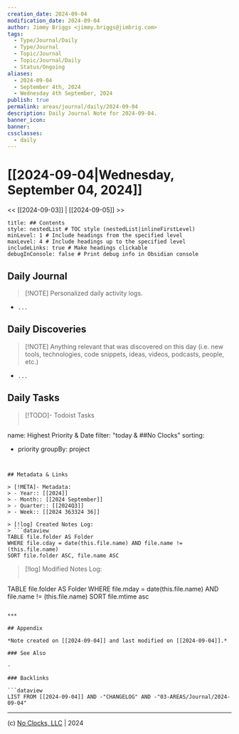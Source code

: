 ```yaml
---
creation_date: 2024-09-04
modification_date: 2024-09-04
author: Jimmy Briggs <jimmy.briggs@jimbrig.com>
tags:
  - Type/Journal/Daily
  - Type/Journal
  - Topic/Journal
  - Topic/Journal/Daily
  - Status/Ongoing
aliases:
  - 2024-09-04
  - September 4th, 2024
  - Wednesday 4th September, 2024
publish: true
permalink: areas/journal/daily/2024-09-04
description: Daily Journal Note for 2024-09-04.
banner_icon:
banner:
cssclasses:
  - daily
---
```



# [[2024-09-04|Wednesday, September 04, 2024]]

<< [[2024-09-03]] | [[2024-09-05]] >>

```table-of-contents
title: ## Contents 
style: nestedList # TOC style (nestedList|inlineFirstLevel)
minLevel: 1 # Include headings from the specified level
maxLevel: 4 # Include headings up to the specified level
includeLinks: true # Make headings clickable
debugInConsole: false # Print debug info in Obsidian console
```

## Daily Journal

> [!NOTE] Personalized daily activity logs.

- `...`

## Daily Discoveries

> [!NOTE] Anything relevant that was discovered on this day (i.e. new tools, technologies, code snippets, ideas, videos, podcasts, people, etc.)

- `...`

## Daily Tasks

> [!TODO]- Todoist Tasks
> ```todoist
name: Highest Priority & Date
filter: "today & ##No Clocks"
sorting:
   - priority
groupBy: project
```


## Metadata & Links

> [!META]- Metadata:
> - Year:: [[2024]]
> - Month:: [[2024 September]]
> - Quarter:: [[2024Q3]]
> - Week:: [[2024 363324 36]]

> [!log] Created Notes Log:
> ```dataview
TABLE file.folder AS Folder
WHERE file.cday = date(this.file.name) AND file.name != (this.file.name)
SORT file.folder ASC, file.name ASC
```

> [!log] Modified Notes Log:
> ```dataview
TABLE file.folder AS Folder
WHERE file.mday = date(this.file.name) AND file.name != (this.file.name)
SORT file.mtime asc
```

***

## Appendix

*Note created on [[2024-09-04]] and last modified on [[2024-09-04]].*

### See Also

- 

### Backlinks

```dataview
LIST FROM [[2024-09-04]] AND -"CHANGELOG" AND -"03-AREAS/Journal/2024-09-04"
```

***

(c) [No Clocks, LLC](https://github.com/noclocks) | 2024



